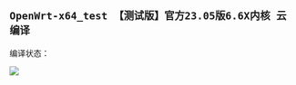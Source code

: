 ## `OpenWrt-x64_test 【测试版】官方23.05版6.6X内核 云编译`
编译状态：

<a href="https://github.com/3092099/OpenWrt_Build_x64_R23.05_test/actions/workflows/OpenWrt_Build_x64_test.yml">
    <img src="https://github.com/3092099/OpenWrt_Build_x64_R23.05_test/actions/workflows/OpenWrt_Build_x64_test.yml/badge.svg?style=flat" />
</a>
